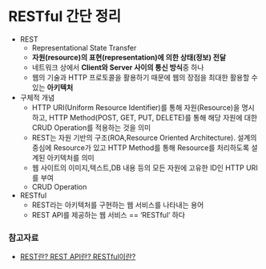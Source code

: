 # RESTful 간단 정리

- REST
  - Representational State Transfer
  - **자원(resource)의 표현(representation)에 의한 상태(정보) 전달**
  - 네트워크 상에서 **Client와 Server 사이의 통신 방식**중 하나
  - 웹의 기술과 HTTP 프로토콜을 활용하기 때문에 웹의 장점을 최대한 활용할 수 있는 **아키텍처**
- 구체적 개념
  - HTTP URI(Uniform Resource Identifier)를 통해 자원(Resource)을 명시하고, HTTP Method(POST, GET, PUT, DELETE)를 통해 해당 자원에 대한 CRUD Operation를 적용하는 것을 의미
  - REST는 자원 기반의 구조(ROA,Resource Oriented Architecture). 설계의 중심에 Resource가 있고 HTTP Method를 통해 Resource를 처리하도록 설계된 아키텍처를 의미
  - 웹 사이트의 이미지,텍스트,DB 내용 등의 모든 자원에 고유한 ID인 HTTP URI를 부여
  - CRUD Operation
- RESTful
  - REST라는 아키텍처를 구현하는 웹 서비스를 나타내는 용어
  - REST API를 제공하는 웹 서비스 == ‘RESTful’ 하다

### 참고자료

- [REST란? REST API란? RESTful이란?](https://spidyweb.tistory.com/128)
